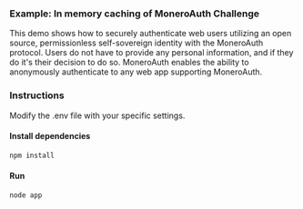 ### Example: In memory caching of MoneroAuth Challenge
This demo shows how to securely authenticate web users utilizing an open source, permissionless self-sovereign identity with the MoneroAuth protocol. Users do not have to provide any personal information, and if they do it's their decision to do so. MoneroAuth enables the ability to anonymously authenticate to any web app supporting MoneroAuth.

### Instructions
Modify the .env file with your specific settings.

#### Install dependencies
```javascript
npm install
``` 

#### Run
```javascript
node app
``` 